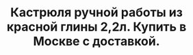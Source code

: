 ---
title: Кастрюля ручной работы из красной глины 2,2л. Купить в Москве с доставкой.
description: Кастрюля из красной глины (молочный обжиг) ручной работы. Объем 2,2 литра. Купить по лучшей цене с доставкой по Москве.

layout: product
permalink: /:path
type: product

weight: 2
featured: 0
new: 0

product-title: Глиняная Кастрюля 2,2 литра (Молоченый обжиг)
product-description: "Если мы будем  сравнивать керамические кастрюли с другими, то у них есть очевидные преимущества . Самые главные достоинства – высокая теплоемкость и равномерное распределение тепла. По этим параметрам керамика превосходит даже популярный чугун. Раскаленная глина долго остается горячей и очень медленно остывает. Здесь главное приловчиться и вовремя выключать плиту, помня, что готовка может продолжаться без источника тепла. В керамике многие блюда получаются намного вкуснее, чем в другой посуде. Продукты не пригорают даже при незначительном количестве влаги и жиров. Такие кастрюли практически универсальны – в них можно варить, тушить, запекать, печь. Что касается жарки, то можно слегка обжаривать продукты, но это не сковорода, поэтому рисковать не стоит.Самый существенный недостаток керамической кухонной утвари – хрупкость.В этом у них много общего со стеклянными кастрюлями."
product-price: 950
features:
- "100% ручная работа, красная глина, молоченый обжиг"
- "Диаметр 21 см.,высота 14,5 см, толщина стенок 8 мм"
- "цвет коричневый, вес +- 1 кг"
- "Максимальная температура нагрева 600 С"
- "Подходит для всех видов плит и духовых шкафов"
- "Не подходит для посудомоечных машин"

related:
- glinyanaya-kostrulya-6l
- glinyanaya-kostrulya-2l
---